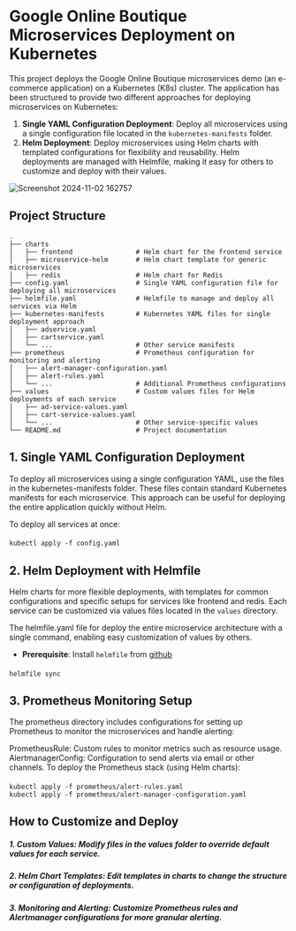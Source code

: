 # Google Online Boutique Microservices Deployment on Kubernetes

This project deploys the Google Online Boutique microservices demo (an e-commerce application) on a Kubernetes (K8s) cluster. The application has been structured to provide two different approaches for deploying microservices on Kubernetes:

1. **Single YAML Configuration Deployment**: Deploy all microservices using a single configuration file located in the `kubernetes-manifests` folder.
2. **Helm Deployment**: Deploy microservices using Helm charts with templated configurations for flexibility and reusability. Helm deployments are managed with Helmfile, making it easy for others to customize and deploy with their values.

![Screenshot 2024-11-02 162757](https://github.com/user-attachments/assets/031aa0e7-fd37-4f60-a00e-874f6b4e1028)

## Project Structure

```plaintext
.
├── charts
│   ├── frontend                # Helm chart for the frontend service
│   ├── microservice-helm       # Helm chart template for generic microservices
│   ├── redis                   # Helm chart for Redis
├── config.yaml                 # Single YAML configuration file for deploying all microservices
├── helmfile.yaml               # Helmfile to manage and deploy all services via Helm
├── kubernetes-manifests        # Kubernetes YAML files for single deployment approach
│   ├── adservice.yaml
│   ├── cartservice.yaml
│   └── ...                     # Other service manifests
├── prometheus                  # Prometheus configuration for monitoring and alerting
│   ├── alert-manager-configuration.yaml
│   ├── alert-rules.yaml
│   └── ...                     # Additional Prometheus configurations
├── values                      # Custom values files for Helm deployments of each service
│   ├── ad-service-values.yaml
│   ├── cart-service-values.yaml
│   └── ...                     # Other service-specific values
└── README.md                   # Project documentation
```
## 1. Single YAML Configuration Deployment
To deploy all microservices using a single configuration YAML, use the files in the kubernetes-manifests folder. These files contain standard Kubernetes manifests for each microservice. This approach can be useful for deploying the entire application quickly without Helm.

To deploy all services at once:
####
    kubectl apply -f config.yaml

## 2. Helm Deployment with Helmfile
Helm charts for more flexible deployments, with templates for common configurations and specific setups for services like frontend and redis. Each service can be customized via values files located in the `values` directory.

The helmfile.yaml file for deploy the entire microservice architecture with a single command, enabling easy customization of values by others.
* **Prerequisite**: Install `helmfile` from [github](https://github.com/helmfile/helmfile)
####
    helmfile sync
## 3. Prometheus Monitoring Setup
The prometheus directory includes configurations for setting up Prometheus to monitor the microservices and handle alerting:

PrometheusRule: Custom rules to monitor metrics such as resource usage.
AlertmanagerConfig: Configuration to send alerts via email or other channels.
To deploy the Prometheus stack (using Helm charts):

####
    kubectl apply -f prometheus/alert-rules.yaml
    kubectl apply -f prometheus/alert-manager-configuration.yaml
## How to Customize and Deploy
##### 1. Custom Values: Modify files in the values folder to override default values for each service.
##### 2. Helm Chart Templates: Edit templates in charts to change the structure or configuration of deployments.
##### 3. Monitoring and Alerting: Customize Prometheus rules and Alertmanager configurations for more granular alerting.
